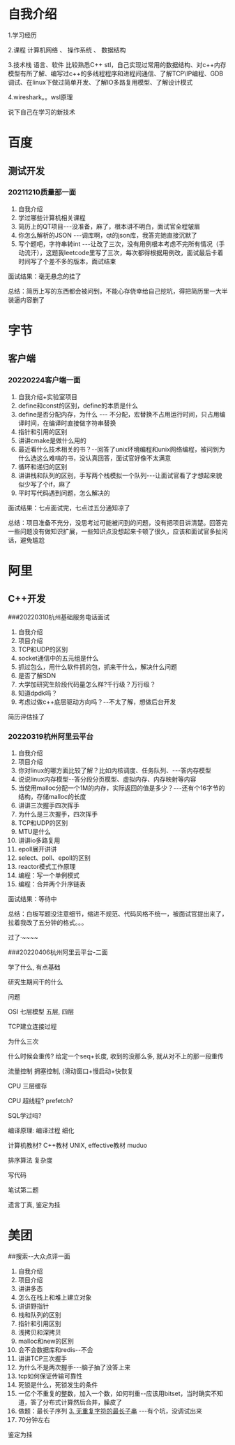 # 自我介绍

1.学习经历

2.课程 计算机网络 、 操作系统 、 数据结构

3.技术栈   语言、软件  比较熟悉C++ stl，自己实现过常用的数据结构、对c++内存模型有所了解、编写过c++的多线程程序和进程间通信、了解TCP\IP编程、GDB调试、在linux下做过简单开发、了解IO多路复用模型、了解设计模式

4.wireshark。。wsl原理



说下自己在学习的新技术

# 百度

## 测试开发

### 20211210质量部一面

1. 自我介绍
2. 学过哪些计算机相关课程
3. 简历上的QT项目---没准备，麻了，根本讲不明白，面试官全程皱眉
4. 你怎么解析的JSON  ---调库啊，qt的json库，我答完她直接沉默了
5. 写个题吧，字符串转int ---让改了三次，没有用例根本考虑不完所有情况（手动流汗），这题我leetcode里写了三次，每次都得根据用例改，面试最后卡着时间写了个差不多的版本，面试结束



面试结果：毫无悬念的挂了

总结：简历上写的东西都会被问到，不能心存侥幸给自己挖坑，得把简历里一大半装逼内容删了

# 字节

## 客户端

### 20220224客户端一面

1. 自我介绍+实验室项目
2. define和const的区别，define的本质是什么
3. define是否分配内存，为什么 ---  不分配，宏替换不占用运行时间，只占用编译时间，在编译时直接做字符串替换
4. 指针和引用的区别
5. 讲讲cmake是做什么用的
6. 最近看什么技术相关的书？--回答了unix环境编程和unix网络编程，被问到为什么选这么难啃的书，没认真回答，面试官好像不太满意
7. 循环和递归的区别
8. 讲讲栈和队列的区别，手写两个栈模拟一个队列---让面试官看了才想起来貌似少写了个if，麻了
9. 平时写代码遇到问题，怎么解决的



面试结果：七点面试完，七点过五分通知凉了

总结：项目准备不充分，没思考过可能被问到的问题，没有把项目讲清楚。回答完一些问题没有做知识扩展，一些知识点没想起来卡顿了很久，应该和面试官多扯闲话，避免尴尬



# 阿里

## C++开发

###20220310杭州基础服务电话面试

1. 自我介绍
2. 项目介绍
3. TCP和UDP的区别
4. socket通信中的五元组是什么
5. 抓过包么，用什么软件抓的包，抓来干什么，解决什么问题
6. 是否了解SDN
7. 大学加研究生阶段代码量怎么样?千行级？万行级？
8. 知道dpdk吗？
9. 考虑过做c++底层驱动方向吗？--不太了解，想做后台开发

简历评估挂了

### 20220319杭州阿里云平台

1. 自我介绍
2. 项目介绍
3. 你对linux的哪方面比较了解？比如内核调度、任务队列、---答内存模型
4. 说说linux内存模型--答分段分页模型、虚拟内存、内存映射等内容
5. 当使用malloc分配一个1M的内存，实际返回的值是多少？---还有个16字节的结构，存储malloc的长度
6. 讲讲三次握手四次挥手
7. 为什么是三次握手，四次挥手
8. TCP和UDP的区别
9. MTU是什么
10. 讲讲io多路复用
11. epoll展开讲讲
12. select、poll、epoll的区别
13. reactor模式工作原理
14. 编程：写一个单例模式
15. 编程：合并两个升序链表

面试结果：等待中

总结：白板写题没注意细节，缩进不规范、代码风格不统一，被面试官提出来了，拉着我改了五分钟的格式。。。

过了·~~~~

###20220406杭州阿里云平台-二面

学了什么, 有点基础

研究生期间干的什么

问题

OSI 七层模型  五层, 四层

TCP建立连接过程 

为什么三次

什么时候会重传? 给定一个seq+长度, 收到的没那么多, 就从对不上的那一段重传

流量控制 拥塞控制, (滑动窗口+慢启动+快恢复

CPU 三层缓存

CPU 超线程? prefetch? 

SQL学过吗? 

编译原理: 编译过程 细化  

计算机教材?  C++教材 UNIX, effective教材 muduo 

排序算法 复杂度 

写代码

笔试第二题

遗言丁真, 鉴定为挂

# 美团

##搜索--大众点评一面

1. 自我介绍
2. 项目介绍
3. 讲讲多态
4. 怎么在栈上和堆上建立对象
5. 讲讲野指针
6. 栈和队列的区别
7. 指针和引用区别
8. 浅拷贝和深拷贝
9. malloc和new的区别
10. 会不会数据库和redis--不会
11. 讲讲TCP三次握手
12. 为什么不是两次握手---脑子抽了没答上来
13. tcp如何保证传输可靠性
14. 死锁是什么，死锁发生的条件
15. 一亿个不重复的整数，加入一个数，如何判重--应该用bitset，当时确实不知道，答了分布式计算然后合并，臊皮了
16. 做题：最长子序列 [3. 无重复字符的最长子串](https://leetcode-cn.com/problems/longest-substring-without-repeating-characters/)   ---有个坑，没调试出来
17. 70分钟左右

 鉴定为挂



